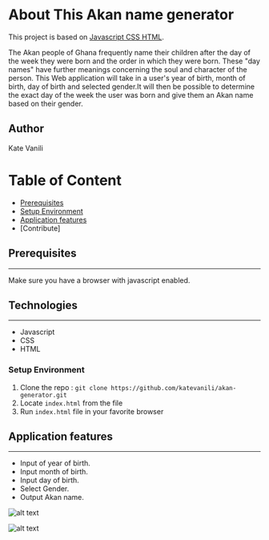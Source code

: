 # About This Akan name generator

This project is based on [Javascript CSS HTML](#TechStack).

The Akan people of Ghana frequently name their children after the day of the week they were born and the order in which they were born. These "day names" have further meanings concerning the soul and character of the person.
This Web application will take in a user's year of birth, month of birth, day of birth and selected gender.It will then be possible to determine the exact day of the week the user was born and give them an Akan name based on their gender.

## Author
Kate Vanili

# Table of Content

-   [Prerequisites](#Prerequisites)
-   [Setup Environment](#Technologies)
-   [Application features](#features)
-   [Contribute]

## Prerequisites

---

Make sure you have a browser with javascript enabled.


## Technologies

---
-   Javascript
-   CSS
-   HTML

### Setup Environment

1. Clone the repo : `git clone https://github.com/katevanili/akan-generator.git`
2. Locate `index.html` from the file
3. Run `index.html` file in your favorite browser

## Application features

---
-   Input of year of birth.
-   Input month of birth.
-   Input day of birth.
-   Select Gender.
-   Output Akan name.

![alt text](images/home.jpg)

![alt text](images/output.jpg)
